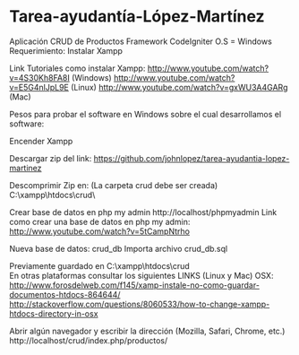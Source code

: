 Tarea-ayudantía-López-Martínez
==============================
Aplicación CRUD de Productos
Framework CodeIgniter
O.S = Windows
Requerimiento: Instalar Xampp

Link Tutoriales como instalar Xampp: 
http://www.youtube.com/watch?v=4S30Kh8FA8I  (Windows)
http://www.youtube.com/watch?v=E5G4nlJpL9E    (Linux)
http://www.youtube.com/watch?v=gxWU3A4GARg  (Mac)

Pesos para probar el software en Windows sobre el cual desarrollamos el software:

Encender Xampp

Descargar zip del link:
https://github.com/johnlopez/tarea-ayudantia-lopez-martinez

Descomprimir Zip en:
(La carpeta crud debe ser creada)
C:\xampp\htdocs\crud\

Crear base de datos en php my admin
http://localhost/phpmyadmin
Link como crear una base de datos en php my admin:
http://www.youtube.com/watch?v=5tCampNtrho

Nueva base de datos: crud_db
Importa archivo crud_db.sql

Previamente guardado en C:\xampp\htdocs\crud\
En otras plataformas consultar los siguientes LINKS (Linux y Mac) OSX:
http://www.forosdelweb.com/f145/xamp-instale-no-como-guardar-documentos-htdocs-864644/
http://stackoverflow.com/questions/8060533/how-to-change-xampp-htdocs-directory-in-osx

Abrir algún navegador y escribir la dirección (Mozilla, Safari, Chrome, etc.)
http://localhost/crud/index.php/productos/
